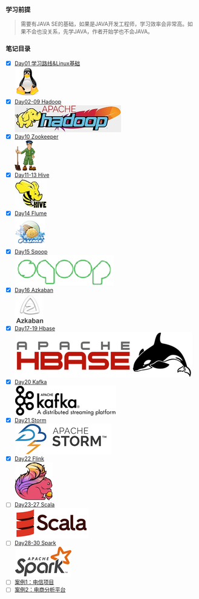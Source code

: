### 学习前提
> 需要有JAVA SE的基础，如果是JAVA开发工程师，学习效率会非常高。如果不会也没关系，先学JAVA，作者开始学也不会JAVA。
### 笔记目录
- [x] [Day01 学习路线&Linux基础](Day01学习路线&Linux/README.md)    
![](img/Linux.png)
- [x] [Day02-09 Hadoop](Hadoop笔记.md)  
![](img/hadoop-logo.jpg)
- [x] [Day10 Zookeeper](Day10Zookeeper/README.md)   
![](img/zookeeper_small.gif)
- [x] [Day11-13 Hive](Day11Hive/README.md)    
![](img/hive_logo_medium.jpg)   
- [x] [Day14 Flume](Day14Flume/README.md)   
![](img/flume-logo.png)
- [x] [Day15 Sqoop](Day15Sqoop/README.md)   
![](img/sqoop-logo.png)
- [x] [Day16 Azkaban](Day16Azkaban/README.md)     
![](img/azkaban.jpg)
- [x] [Day17-19 Hbase](Day17-19Hbase/README.md)     
![](img/hbase_logo_with_orca_large.png)
- [x] [Day20 Kafka](Day20Kafka/README.md)     
![](img/kafka.png)
- [x] [Day21 Storm](Day21Storm)     
![](img/storm.png)
- [x] [Day22 Flink](Day22Flink)     
![](img/flink.jpg)
- [ ] [Day23-27 Scala]()     
![](img/Scala_logo.png)
- [ ] [Day28-30 Spark]()    
![](img/spark-logo-trademark.png)
- [ ] [案例1：电信项目]()
- [ ] [案例2：电商分析平台]()
